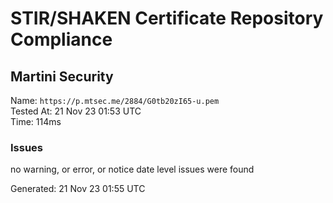 # STIR/SHAKEN Certificate Repository Compliance

## Martini Security

Name: `https://p.mtsec.me/2884/G0tb20zI65-u.pem`\
Tested At: 21 Nov 23 01:53 UTC\
Time: 114ms

### Issues

no warning, or error, or notice date level issues were found

Generated: 21 Nov 23 01:55 UTC